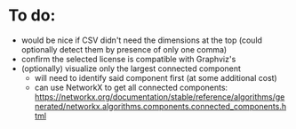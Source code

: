 # To do:
- would be nice if CSV didn't need the dimensions at the top (could optionally detect them by presence of only one comma)
- confirm the selected license is compatible with Graphviz's
- (optionally) visualize only the largest connected component
  - will need to identify said component first (at some additional cost)
  - can use NetworkX to get all connected components:
    https://networkx.org/documentation/stable/reference/algorithms/generated/networkx.algorithms.components.connected_components.html
